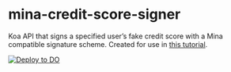 # mina-credit-score-signer

Koa API that signs a specified user’s fake credit score with a Mina compatible signature scheme. Created for use in [this tutorial](https://docs.minaprotocol.com/zkapps/tutorials/oracle).

[![Deploy to DO](https://www.deploytodo.com/do-btn-blue.svg)](https://cloud.digitalocean.com/apps/new?repo=https://github.com/jackryanservia/mina-credit-score-signer/tree/main)
